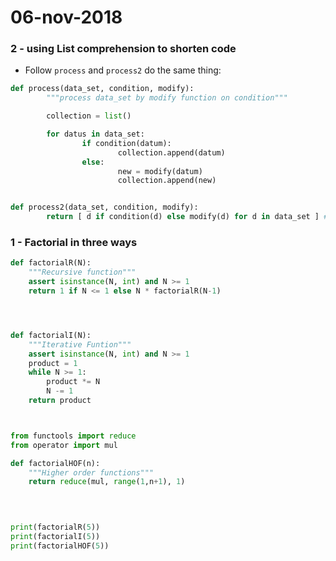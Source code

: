 # 06-nov-2018



### 2 - using List comprehension to shorten code

- Follow ```process``` and ```process2``` do the same thing:

```python
def process(data_set, condition, modify):
        """process data_set by modify function on condition"""

        collection = list()

        for datus in data_set:
                if condition(datum):
                        collection.append(datum)
                else:
                        new = modify(datum)
                        collection.append(new)


def process2(data_set, condition, modify):
        return [ d if condition(d) else modify(d) for d in data_set ] #more elegant
```

### 1 - Factorial in three ways

```python
def factorialR(N):
	"""Recursive function"""
	assert isinstance(N, int) and N >= 1
	return 1 if N <= 1 else N * factorialR(N-1)




def factorialI(N):
	"""Iterative Funtion"""
	assert isinstance(N, int) and N >= 1
	product = 1
	while N >= 1:
		product *= N
		N -= 1
	return product



from functools import reduce
from operator import mul

def factorialHOF(n):
	"""Higher order functions"""
	return reduce(mul, range(1,n+1), 1)
		
	


print(factorialR(5))
print(factorialI(5))
print(factorialHOF(5))
```

